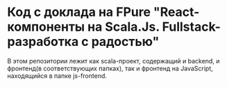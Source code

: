 # Код с доклада на FPure "React-компоненты на Scala.Js. Fullstack-разработка с радостью"

В этом репозитории лежит как scala-проект, содержащий и backend, и фронтенд(в соответствующих папках), так и фронтенд на JavaScript, находящийся в папке js-frontend.


